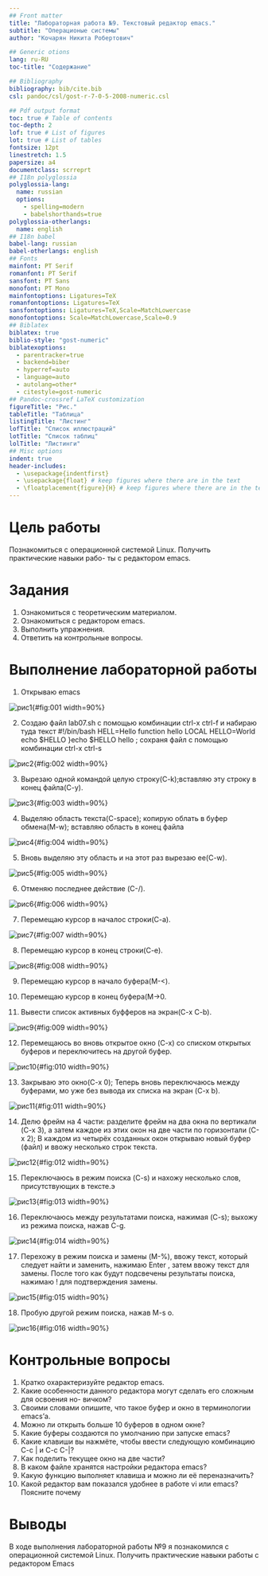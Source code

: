 ```yaml
---
## Front matter
title: "Лабораторная работа №9. Текстовый редактор emacs."
subtitle: "Операционые системы"
author: "Кочарян Никита Робертович"

## Generic otions
lang: ru-RU
toc-title: "Содержание"

## Bibliography
bibliography: bib/cite.bib
csl: pandoc/csl/gost-r-7-0-5-2008-numeric.csl

## Pdf output format
toc: true # Table of contents
toc-depth: 2
lof: true # List of figures
lot: true # List of tables
fontsize: 12pt
linestretch: 1.5
papersize: a4
documentclass: scrreprt
## I18n polyglossia
polyglossia-lang:
  name: russian
  options:
	- spelling=modern
	- babelshorthands=true
polyglossia-otherlangs:
  name: english
## I18n babel
babel-lang: russian
babel-otherlangs: english
## Fonts
mainfont: PT Serif
romanfont: PT Serif
sansfont: PT Sans
monofont: PT Mono
mainfontoptions: Ligatures=TeX
romanfontoptions: Ligatures=TeX
sansfontoptions: Ligatures=TeX,Scale=MatchLowercase
monofontoptions: Scale=MatchLowercase,Scale=0.9
## Biblatex
biblatex: true
biblio-style: "gost-numeric"
biblatexoptions:
  - parentracker=true
  - backend=biber
  - hyperref=auto
  - language=auto
  - autolang=other*
  - citestyle=gost-numeric
## Pandoc-crossref LaTeX customization
figureTitle: "Рис."
tableTitle: "Таблица"
listingTitle: "Листинг"
lofTitle: "Список иллюстраций"
lotTitle: "Список таблиц"
lolTitle: "Листинги"
## Misc options
indent: true
header-includes:
  - \usepackage{indentfirst}
  - \usepackage{float} # keep figures where there are in the text
  - \floatplacement{figure}{H} # keep figures where there are in the text
---
```


# Цель работы

Познакомиться с операционной системой Linux. Получить практические навыки рабо-
ты с редактором emacs.

# Задания

1. Ознакомиться с теоретическим материалом.
2. Ознакомиться с редактором emacs.
3. Выполнить упражнения.
4. Ответить на контрольные вопросы.

# Выполнение лабораторной работы

1.	Открываю emacs

![рис1](image/1.jpg){#fig:001 width=90%}

2.	Создаю файл lab07.sh с помощью комбинации ctrl-x ctrl-f и набираю туда текст #!/bin/bash HELL=Hello function hello LOCAL HELLO=World echo $HELLO }echo $HELLO hello ; сохраня файл с помощью комбинации ctrl-x ctrl-s

![рис2](image/2.jpg){#fig:002 width=90%}

3.	Вырезаю одной командой целую строку(C-k);вставляю эту строку в конец файла(C-y).

![рис3](image/3.jpg){#fig:003 width=90%}

4.	Выделяю область текста(C-space); копирую облать в буфер обмена(M-w); вставляю область в конец файла

![рис4](image/4.jpg){#fig:004 width=90%}

5.	Вновь выделяю эту область и на этот раз вырезаю ее(C-w).

![рис5](image/5.jpg){#fig:005 width=90%}

6.	Отменяю последнее действие (C-/).

![рис6](image/6.jpg){#fig:006 width=90%}

7.	Перемещаю курсор в началос строки(C-a).

![рис7](image/7.jpg){#fig:007 width=90%}

8.	Перемещаю курсор в конец строки(C-e).

![рис8](image/8.jpg){#fig:008 width=90%}

9.	Перемещаю курсор в начало буфера(M-<).

10.	Перемещаю курсор в конец буфера(M->0.

11.	Вывести список активных буфферов на экран(C-x C-b).

![рис9](image/9.jpg){#fig:009 width=90%}

12.	Перемещаюсь во вновь открытое окно (C-x) со списком открытых буферов и переключитесь на другой буфер. 

![рис10](image/10.jpg){#fig:010 width=90%}

13.	Закрываю это окно(C-x 0); Теперь вновь переключаюсь между буферами, мо уже без вывода их списка на экран (C-x b).

![рис11](image/11.jpg){#fig:011 width=90%}

14.	Делю фрейм на 4 части: разделите фрейм на два окна по вертикали (C-x 3), а затем каждое из этих окон на две части по горизонтали (C-x 2); В каждом из четырёх созданных окон открываю новый буфер (файл) и ввожу несколько строк текста.

![рис12](image/12.jpg){#fig:012 width=90%}

15.	Переключаюсь в режим поиска (C-s) и нахожу несколько слов, присутствующих в тексте.э

![рис13](image/13.jpg){#fig:013 width=90%}

16.	Переключаюсь между результатами поиска, нажимая (C-s); выхожу из режима поиска, нажав C-g.

![рис14](image/14.jpg){#fig:014 width=90%}

17.	Перехожу в режим поиска и замены (M-%), ввожу текст, который следует найти и заменить, нажимаю Enter , затем ввожу текст для замены. После того как будут подсвечены результаты поиска, нажимаю ! для подтверждения замены.

![рис15](image/15.jpg){#fig:015 width=90%}

18.	Пробую другой режим поиска, нажав M-s o.

![рис16](image/16.jpg){#fig:016 width=90%}














# Контрольные вопросы

1. Кратко охарактеризуйте редактор emacs.
2. Какие особенности данного редактора могут сделать его сложным для освоения но-
вичком?
3. Своими словами опишите, что такое буфер и окно в терминологии emacs’а.
4. Можно ли открыть больше 10 буферов в одном окне?
5. Какие буферы создаются по умолчанию при запуске emacs?
6. Какие клавиши вы нажмёте, чтобы ввести следующую комбинацию C-c | и C-c C-|?
7. Как поделить текущее окно на две части?
8. В каком файле хранятся настройки редактора emacs?
9. Какую функцию выполняет клавиша и можно ли её переназначить?
10. Какой редактор вам показался удобнее в работе vi или emacs? Поясните почему

# Выводы

В ходе выполнения лабораторной работы №9 я познакомился с операционной системой Linux. Получить практические навыки работы с редактором Emacs
